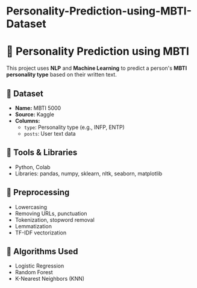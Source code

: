 # Personality-Prediction-using-MBTI-Dataset
# 🧠 Personality Prediction using MBTI

This project uses **NLP** and **Machine Learning** to predict a person's **MBTI personality type** based on their written text.

## 📁 Dataset

- **Name:** MBTI 5000  
- **Source:** Kaggle  
- **Columns:**
  - `type`: Personality type (e.g., INFP, ENTP)
  - `posts`: User text data

## 🔧 Tools & Libraries

- Python, Colab  
- Libraries: pandas, numpy, sklearn, nltk, seaborn, matplotlib

## 🧹 Preprocessing

- Lowercasing  
- Removing URLs, punctuation  
- Tokenization, stopword removal  
- Lemmatization  
- TF-IDF vectorization

## 🤖 Algorithms Used

- Logistic Regression  
- Random Forest  
- K-Nearest Neighbors (KNN)

